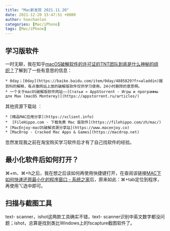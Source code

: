 ```yaml
---
title: "Mac新发现 2021.11.20"
date: 2021-12-20 15:47:51 +0800
author: hoochanlon
categories: [Mac/iPhone]
tags: [Mac/iPhone]
---
```


## 学习版软件

一时无聊，我在知乎[macOS破解软件的许可证的TNT团队到底是什么神秘的组织？](https://www.zhihu.com/question/319316132)了解到了一些有意思的信息：

	* 0day；[0day](https://baike.baidu.com/item/0day/4885829?fr=aladdin)据百科的解释，有点像网站上放的破解版软件仅供学习使用，24小时删除的意思啊。
	* 一个关于macOS破解版软件网站——[Статьи » AppStorrent - Игры и программы для Мак (macOS Monterey)](https://appstorrent.ru/articles/)

其他资源下载站 <!-- more -->：

	* [精品MAC应用分享](https://xclient.info)
	*  [FileHippo.com - 下载免费 Mac 版软件](https://filehippo.com/zh/mac/)
	* [MacEnjoy-macOS破解资源分享站](https://www.macenjoy.co)
	* [MacDrop - Cracked Mac Apps & Games](https://macdrop.net)

忽然发现我之前在淘宝购买学习软件后才有了自己找软件的经验。

## 最小化软件后如何打开？

⌘+m、⌘+h之后，我在想之后该如何再使用快捷键打开，在查阅该链接[MAC下如何快速还原最小化的程序窗口 - 系统之家](http://www.xitongzhijia.net/xtjc/20150115/34948.html)后，原来如此：⌘+tab定位到程序，再使用⌥选中即可。

## 扫描与截图工具

text- scanner，ishot这两款工具确实不错，text- scanner识别中英文数字都没问题；ishot，总算是找到类比Windows上的fscapture截图软件了。
